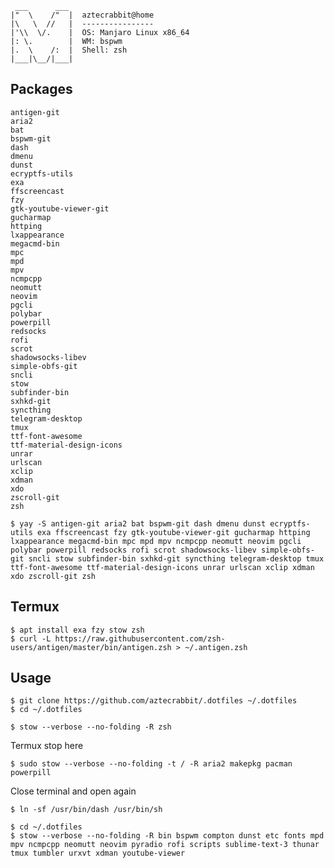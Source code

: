      ___      ___
    |"  \    /"  |  aztecrabbit@home
    |\   \  //   |  ----------------
    |'\\  \/.    |  OS: Manjaro Linux x86_64
    |: \.        |  WM: bspwm
    |.  \    /:  |  Shell: zsh
    |___|\__/|___|


Packages
--------

    antigen-git
    aria2
    bat
    bspwm-git
    dash
    dmenu
    dunst
    ecryptfs-utils
    exa
    ffscreencast
    fzy
    gtk-youtube-viewer-git
    gucharmap
    httping
    lxappearance
    megacmd-bin
    mpc
    mpd
    mpv
    ncmpcpp
    neomutt
    neovim
    pgcli
    polybar
    powerpill
    redsocks
    rofi
    scrot
    shadowsocks-libev
    simple-obfs-git
    sncli
    stow
    subfinder-bin
    sxhkd-git
    syncthing
    telegram-desktop
    tmux
    ttf-font-awesome
    ttf-material-design-icons
    unrar
    urlscan
    xclip
    xdman
    xdo
    zscroll-git
    zsh

<!-- -->

    $ yay -S antigen-git aria2 bat bspwm-git dash dmenu dunst ecryptfs-utils exa ffscreencast fzy gtk-youtube-viewer-git gucharmap httping lxappearance megacmd-bin mpc mpd mpv ncmpcpp neomutt neovim pgcli polybar powerpill redsocks rofi scrot shadowsocks-libev simple-obfs-git sncli stow subfinder-bin sxhkd-git syncthing telegram-desktop tmux ttf-font-awesome ttf-material-design-icons unrar urlscan xclip xdman xdo zscroll-git zsh


Termux
------

    $ apt install exa fzy stow zsh
    $ curl -L https://raw.githubusercontent.com/zsh-users/antigen/master/bin/antigen.zsh > ~/.antigen.zsh


Usage
-----

    $ git clone https://github.com/aztecrabbit/.dotfiles ~/.dotfiles
    $ cd ~/.dotfiles

    $ stow --verbose --no-folding -R zsh

Termux stop here

    $ sudo stow --verbose --no-folding -t / -R aria2 makepkg pacman powerpill

Close terminal and open again

    $ ln -sf /usr/bin/dash /usr/bin/sh

    $ cd ~/.dotfiles
    $ stow --verbose --no-folding -R bin bspwm compton dunst etc fonts mpd mpv ncmpcpp neomutt neovim pyradio rofi scripts sublime-text-3 thunar tmux tumbler urxvt xdman youtube-viewer
